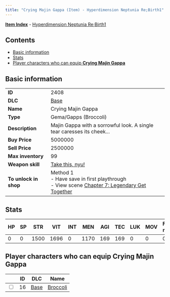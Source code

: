 ```yaml
---
title: "Crying Majin Gappa (Item) - Hyperdimension Neptunia Re;Birth1"
---
```


[**Item Index**](/neptunia/rb1/item/index.html) - [Hyperdimension Neptunia Re;Birth1](/neptunia/rb1)

## Contents

- [Basic information](#basic-information)
- [Stats](#stats)
- [Player characters who can equip **Crying Majin Gappa**](#player-characters-who-can-equip-crying-majin-gappa)

## Basic information

|   |   |
| -- | -- |
| **ID** | 2408 |
| **DLC** | [Base](/neptunia/rb1/dlc/1-base.html) |
| **Name** | Crying Majin Gappa |
| **Type** | Gema/Gapps (Broccoli) |
| **Description** | Majin Gappa with a sorrowful look. A single tear caresses its cheek... |
| **Buy Price** | 5000000 |
| **Sell Price** | 2500000 |
| **Max inventory** | 99 |
| **Weapon skill** | [Take this, nyu!](/neptunia/rb1/skill/1-2302-take-this-nyu.html) |
| **To unlock in shop** | Method 1<br />- Have save in first playthrough<br />- View scene [Chapter 7: Legendary Get Together](/neptunia/rb1/scene/1-726-chapter-7-legendary-get-together.html) |


## Stats

| HP | SP | STR | VIT | INT | MEN | AGI | TEC | LUK | MOV | Fire res. | Ice res. | Wind res. | Lightning res. |
| -- | -- | --- | --- | --- | --- | --- | --- | --- | --- | --------- | -------- | --------- | -------------- |
| 0 | 0 | 1500 | 1696 | 0 | 1170 | 169 | 169 | 0 | 0 | 0 | 0 | 0 | 0 |


## Player characters who can equip **Crying Majin Gappa**

|    | ID | DLC | Name |
| -- | -- | --- | ---- |
| <input type="checkbox" id="rb1-player-1-16" class="trackbox" /> | 16 | [Base](/neptunia/rb1/dlc/1-base.html) | [Broccoli](/neptunia/rb1/player/1-16-broccoli.html) |
